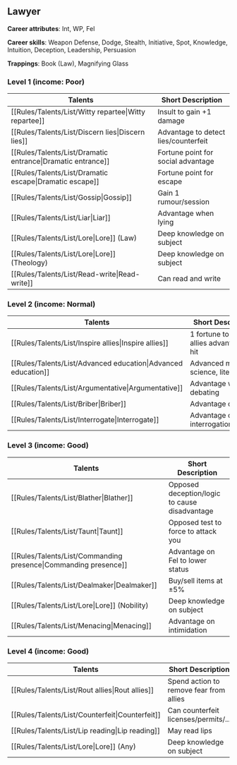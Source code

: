 
## Lawyer

**Career attributes**: Int, WP, Fel

**Career skills**: Weapon Defense, Dodge, Stealth, Initiative, Spot, Knowledge, Intuition, Deception, Leadership, Persuasion

**Trappings**: Book (Law), Magnifying Glass

### Level 1 (income: Poor)

| Talents | Short Description |
| --- | --- |
| [[Rules/Talents/List/Witty repartee\|Witty repartee]] | Insult to gain +1 damage |
| [[Rules/Talents/List/Discern lies\|Discern lies]] | Advantage to detect lies/counterfeit |
| [[Rules/Talents/List/Dramatic entrance\|Dramatic entrance]] | Fortune point for social advantage |
| [[Rules/Talents/List/Dramatic escape\|Dramatic escape]] | Fortune point for escape |
| [[Rules/Talents/List/Gossip\|Gossip]] | Gain 1 rumour/session |
| [[Rules/Talents/List/Liar\|Liar]] | Advantage when lying |
| [[Rules/Talents/List/Lore\|Lore]] (Law) | Deep knowledge on subject |
| [[Rules/Talents/List/Lore\|Lore]] (Theology) | Deep knowledge on subject |
| [[Rules/Talents/List/Read-write\|Read-write]] | Can read and write |


### Level 2 (income: Normal)

| Talents | Short Description |
| --- | --- |
| [[Rules/Talents/List/Inspire allies\|Inspire allies]] | 1 fortune to give allies advantage to hit |
| [[Rules/Talents/List/Advanced education\|Advanced education]] | Advanced math, science, literature |
| [[Rules/Talents/List/Argumentative\|Argumentative]] | Advantage when debating |
| [[Rules/Talents/List/Briber\|Briber]] | Advantage on bribe |
| [[Rules/Talents/List/Interrogate\|Interrogate]] | Advantage on interrogation/torture |


### Level 3 (income: Good)

| Talents | Short Description |
| --- | --- |
| [[Rules/Talents/List/Blather\|Blather]] | Opposed deception/logic to cause disadvantage |
| [[Rules/Talents/List/Taunt\|Taunt]] | Opposed test to force to attack you |
| [[Rules/Talents/List/Commanding presence\|Commanding presence]] | Advantage on Fel to lower status |
| [[Rules/Talents/List/Dealmaker\|Dealmaker]] | Buy/sell items at ±5% |
| [[Rules/Talents/List/Lore\|Lore]] (Nobility) | Deep knowledge on subject |
| [[Rules/Talents/List/Menacing\|Menacing]] | Advantage on intimidation |


### Level 4 (income: Good)

| Talents | Short Description |
| --- | --- |
| [[Rules/Talents/List/Rout allies\|Rout allies]] | Spend action to remove fear from allies |
| [[Rules/Talents/List/Counterfeit\|Counterfeit]] | Can counterfeit licenses/permits/... |
| [[Rules/Talents/List/Lip reading\|Lip reading]] | May read lips |
| [[Rules/Talents/List/Lore\|Lore]] (Any) | Deep knowledge on subject |


